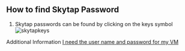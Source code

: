 ## How to find Skytap Password

1. Skytap passwords can be found by clicking on the keys symbol ![skytapkeys](https://github.com/IBM/itz-support-public/blob/main/Skytap/Skytap-Runbooks/Images/skytapkeys.png)

Additional Information [I need the user name and password for my VM](https://help.skytap.com/faq-find-vm-credentials.html#i-need-the-user-name-and-password-for-my-vm)
